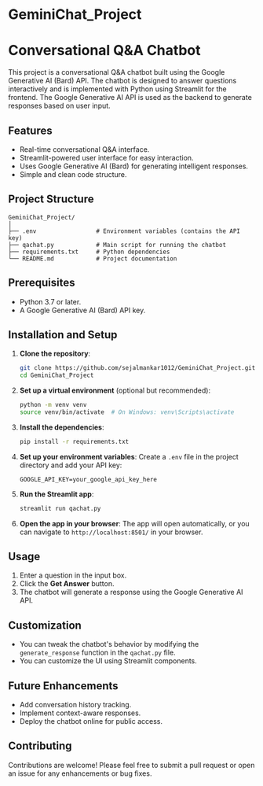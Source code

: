 # GeminiChat_Project
# Conversational Q&A Chatbot

This project is a conversational Q&A chatbot built using the Google Generative AI (Bard) API. The chatbot is designed to answer questions interactively and is implemented with Python using Streamlit for the frontend. The Google Generative AI API is used as the backend to generate responses based on user input.

## Features

- Real-time conversational Q&A interface.
- Streamlit-powered user interface for easy interaction.
- Uses Google Generative AI (Bard) for generating intelligent responses.
- Simple and clean code structure.

## Project Structure

```
GeminiChat_Project/
│
├── .env                 # Environment variables (contains the API key)
├── qachat.py            # Main script for running the chatbot
├── requirements.txt     # Python dependencies
└── README.md            # Project documentation
```

## Prerequisites

- Python 3.7 or later.
- A Google Generative AI (Bard) API key.

## Installation and Setup

1. **Clone the repository**:
   ```bash
   git clone https://github.com/sejalmankar1012/GeminiChat_Project.git
   cd GeminiChat_Project
   ```

2. **Set up a virtual environment** (optional but recommended):
   ```bash
   python -m venv venv
   source venv/bin/activate  # On Windows: venv\Scripts\activate
   ```

3. **Install the dependencies**:
   ```bash
   pip install -r requirements.txt
   ```

4. **Set up your environment variables**:
   Create a `.env` file in the project directory and add your API key:
   ```plaintext
   GOOGLE_API_KEY=your_google_api_key_here
   ```

5. **Run the Streamlit app**:
   ```bash
   streamlit run qachat.py
   ```

6. **Open the app in your browser**:
   The app will open automatically, or you can navigate to `http://localhost:8501/` in your browser.

## Usage

1. Enter a question in the input box.
2. Click the **Get Answer** button.
3. The chatbot will generate a response using the Google Generative AI API.

## Customization

- You can tweak the chatbot's behavior by modifying the `generate_response` function in the `qachat.py` file.
- You can customize the UI using Streamlit components.

## Future Enhancements

- Add conversation history tracking.
- Implement context-aware responses.
- Deploy the chatbot online for public access.

## Contributing

Contributions are welcome! Please feel free to submit a pull request or open an issue for any enhancements or bug fixes.


